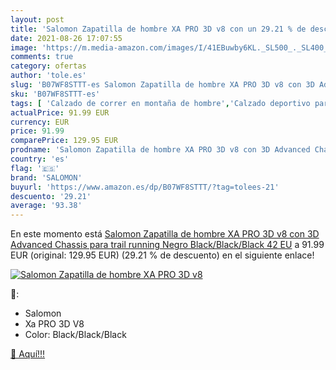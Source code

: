```yaml
---
layout: post
title: 'Salomon Zapatilla de hombre XA PRO 3D v8 con un 29.21 % de descuento'
date: 2021-08-26 17:07:55
image: 'https://m.media-amazon.com/images/I/41EBuwby6KL._SL500_._SL400_.jpg'
comments: true
category: ofertas
author: 'tole.es'
slug: 'B07WF8STTT-es Salomon Zapatilla de hombre XA PRO 3D v8 con 3D Advanced...'
sku: 'B07WF8STTT-es'
tags: [ 'Calzado de correr en montaña de hombre','Calzado deportivo para hombre','Calzados de running para hombre','Zapatillas y calzado deportivo para hombre','Zapatos','Zapatos para hombre','Zapatos y complementos','salomon','zapatilla', ]
actualPrice: 91.99 EUR
currency: EUR
price: 91.99
comparePrice: 129.95 EUR
prodname: 'Salomon Zapatilla de hombre XA PRO 3D v8 con 3D Advanced Chassis para trail running  Negro  Black/Black/Black   42 EU'
country: 'es'
flag: '🇪🇸'
brand: 'SALOMON'
buyurl: 'https://www.amazon.es/dp/B07WF8STTT/?tag=tolees-21'
descuento: '29.21'
average: '93.38'
---
```


En este momento está [Salomon Zapatilla de hombre XA PRO 3D v8 con 3D Advanced Chassis para trail running  Negro  Black/Black/Black   42 EU](https://www.amazon.es/dp/B07WF8STTT/?tag=tolees-21) a 91.99 EUR (original: 129.95 EUR) (29.21 %  de descuento) en el siguiente enlace!

[![Salomon Zapatilla de hombre XA PRO 3D v8](https://m.media-amazon.com/images/I/41EBuwby6KL._SL500_._SL400_.jpg)](https://www.amazon.es/dp/B07WF8STTT/?tag=tolees-21)

🔎:

- Salomon
- Xa PRO 3D V8
- Color: Black/Black/Black

[🛒 Aquí!!!](https://www.amazon.es/dp/B07WF8STTT/?tag=tolees-21)
